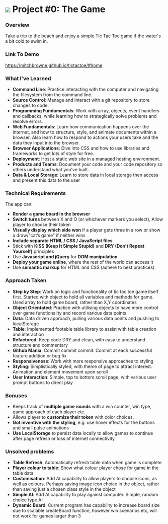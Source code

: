 # ![](https://ga-dash.s3.amazonaws.com/production/assets/logo-9f88ae6c9c3871690e33280fcf557f33.png) Project #0: The Game

### Overview

Take a trip to the beach and enjoy a simple Tic Tac Toe game if the water's a bit cold to swim in.

### Link To Demo
https://mitchbrowne.github.io/tictactoe/#home

### What I've Learned

- **Command Line**: Practice interacting with the computer and navigating the filesystem from the command line.
- **Source Control**: Manage and interact with a git repository to store changes to code.
- **Programming Fundamentals**: Work with array, objects, event handlers and callbacks, while learning how to strategically solve problems and resolve errors.
- **Web Fundamentals**:  Learn how communication happens over the internet, and how to structure, style, and animate documents within a browser. Also learn how to respond to actions your users take and the data they input into the browser.
- **Browser Applications**:  Dive into CSS and how to use libraries and frameworks to get lots of style for free.
- **Deployment**: Host a static web site in a managed hosting environment.
- **Products and Teams**: Document your code and your code repository so others understand what you've built.
- **Data & Local Storage**: Learn to store data in local storage then access and present this data to the user

### Technical Requirements

The app can:

* **Render a game board in the browser**
* **Switch turns** between X and O (or whichever markers you select), Allow player to choose their token
* **Visually display which side won** if a player gets three in a row or show a draw/"cat’s game" if neither wins
* **Include separate HTML / CSS / JavaScript files**
* Stick with **KISS (Keep It Simple Stupid)** and **DRY (Don't Repeat Yourself)** principles
* Use **Javascript and jQuery** for **DOM manipulation**
* **Deploy your game online**, where the rest of the world can access it
* Use **semantic markup** for HTML and CSS (adhere to best practices)

### Approach Taken

- **Step by Step**: Work on logic and functionality of tic tac toe game itself first. Started with object to hold all variables and methods for game. Used array to hold game board, rather than X,Y coordinates
- **Object Orientated**: Practice with utilising objects to have more control over game functionality and record various data points
- **Data**: Data driven approach, pulling various data points and pushing to localStorage
- **Table**: Implemented footable table library to assist with table creation and interaction
- **Refactored**: Keep code DRY and clean, with easy to understand structure and commentary
- **Github Mania**: Commit commit commit. Commit at each successful feature addition or bug fix
- **Responsiveness**: Work with more responsive approaches to styling
- **Styling**: Simplistically styled, with theme of page to attract interest. Animation and element movement upon scroll
- **User Interaction**: Simple, top to bottom scroll page, with various user prompt buttons to direct play

### Bonuses

* Keeps track of **multiple game rounds** with a win counter, win type, game approach of each player etc.
* Allows player to **customize their token** with color choices.
* **Got inventive with the styling**, e.g. use hover effects for the buttons and small pulse animations
* **Use LocalStorage** to persist data locally to allow games to continue after page refresh or loss of internet connectivity

### Unsolved problems

- **Table Refresh**: Automatically refresh table data when game is complete
- **Player colour to table**: Show what colour player chose for game in the table data
- **Customisation**: Add AI capability to allow players to choose icons, as well as colours. Perhaps saving image icon choice in the object, rather than saving just a chosen class style in the object
- **Simple AI**: Add AI capability to play against computer. Simple, random choice type AI
- **Dynamic Board**: Current program has capability to increase board size due to scalable createBoard function, however win scenarios etc, will not work for games larger than 3
